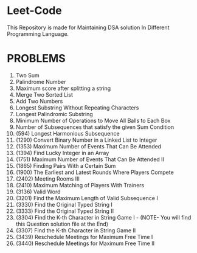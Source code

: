 # Leet-Code
This Repository is made for Maintaining DSA solution In Different Programming Language.

# PROBLEMS
1. Two Sum
2. Palindrome Number
3. Maximum score after splitting a string
4. Merge Two Sorted List
5. Add Two Numbers
6. Longest Substring Without Repeating Characters
7. Longest Palindromic Substring
8. Minimum Number of Operations to Move All Balls to Each Box
9. Number of Subsequences that satisfy the given Sum Condition
10. (594) Longest Harmonious Subsequence
11. (1290) Convert Binary Number in a Linked List to Integer
12. (1353) Maximum Number of Events That Can Be Attended
13. (1394) Find Lucky Integer in an Array
14. (1751) Maximum Number of Events That Can Be Attended II
15. (1865) Finding Pairs With a Certain Sum
16. (1900) The Earliest and Latest Rounds Where Players Compete
17. (2402) Meeting Rooms III
18. (2410) Maximum Matching of Players With Trainers
19. (3136) Valid Word
20. (3201) Find the Maximum Length of Valid Subsequence I
21. (3330) Find the Original Typed String I
22. (3333) Find the Original Typed String II
23. (3304) Find the K-th Character in String Game I - (NOTE- You will find this Question solution file at the End)
24. (3307) Find the K-th Character in String Game II
25. (3439) Reschedule Meetings for Maximum Free Time I
26. (3440) Reschedule Meetings for Maximum Free Time II


